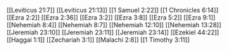 [[Leviticus 21:7]]
[[Leviticus 21:13]]
[[1 Samuel 2:22]]
[[1 Chronicles 6:14]]
[[Ezra 2:2]]
[[Ezra 2:36]]
[[Ezra 3:2]]
[[Ezra 3:8]]
[[Ezra 5:2]]
[[Ezra 9:1]]
[[Nehemiah 8:4]]
[[Nehemiah 8:7]]
[[Nehemiah 12:10]]
[[Nehemiah 13:28]]
[[Jeremiah 23:10]]
[[Jeremiah 23:11]]
[[Jeremiah 23:14]]
[[Ezekiel 44:22]]
[[Haggai 1:1]]
[[Zechariah 3:1]]
[[Malachi 2:8]]
[[1 Timothy 3:11]]
